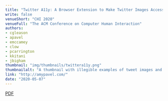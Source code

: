 ```yaml
---
title: "Twitter A11y: A Browser Extension to Make Twitter Images Accessible"
write: false
venueShort: "CHI 2020"
venueFull: "The ACM Conference on Computer Human Interaction"
authors:
- cgleason
- apavel
- emccamey
- clow
- pcarrington
- kkitani
- jbigham
thumbnail: "img/thumbnails/twittera11y.png"
thumbnailalt: "A thumbnail with illegible examples of tweet images and their corresponding alt text."
link: "http://amypavel.com/"
date: "2020-05-07"
---
```


[PDF][1] 

[1]: papers/twittera11y.pdf
